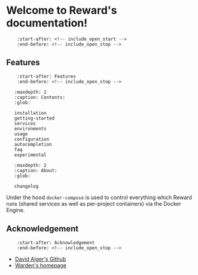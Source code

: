 # Welcome to Reward's documentation!

``` include:: ../README.md
    :start-after: <!-- include_open_start -->
    :end-before: <!-- include_open_stop -->
```

## Features

``` include:: ../README.md
    :start-after: Features
    :end-before: <!-- include_open_stop -->

```

``` toctree::
   :maxdepth: 2
   :caption: Contents:
   :glob:

   installation
   getting-started
   services
   environments
   usage
   configuration
   autocompletion
   faq
   experimental
```

``` toctree::
   :maxdepth: 2
   :caption: About:
   :glob:

   changelog
```

Under the hood `docker-compose` is used to control everything which Reward runs
(shared services as well as per-project containers) via the Docker Engine.


## Acknowledgement

``` include:: ../README.md
    :start-after: Acknowledgement
    :end-before: <!-- include_open_stop -->

```

* [David Alger's Github](https://github.com/davidalger)
* [Warden's homepage](https://warden.dev)

